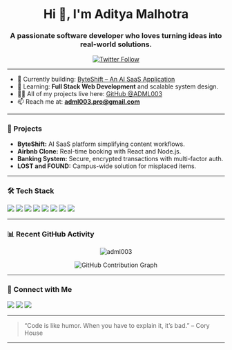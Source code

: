 <h1 align="center">Hi 👋, I'm Aditya Malhotra</h1>
<h3 align="center">A passionate software developer who loves turning ideas into real-world solutions.</h3>

<p align="center">
  <a href="https://twitter.com/adml003" target="blank"><img src="https://img.shields.io/twitter/follow/adml003?logo=twitter&style=for-the-badge" alt="Twitter Follow" /></a>
</p>

---

- 🔭 Currently building: [ByteShift – An AI SaaS Application](https://github.com/ADML003/byteshift)
- 🌱 Learning: **Full Stack Web Development** and scalable system design.
- 👨‍💻 All of my projects live here: [GitHub @ADML003](https://github.com/ADML003)
- 📫 Reach me at: **adml003.pro@gmail.com**

---

### 🚀 Projects
- **ByteShift:** AI SaaS platform simplifying content workflows.
- **Airbnb Clone:** Real-time booking with React and Node.js.
- **Banking System:** Secure, encrypted transactions with multi-factor auth.
- **LOST and FOUND:** Campus-wide solution for misplaced items.

---

### 🛠️ Tech Stack
<p align="left">
  <img src="https://img.shields.io/badge/Code-Java-informational?style=flat&logo=java&logoColor=white&color=blue"/>
  <img src="https://img.shields.io/badge/Code-Python-informational?style=flat&logo=python&logoColor=white&color=yellowgreen"/>
  <img src="https://img.shields.io/badge/Frontend-React-informational?style=flat&logo=react&logoColor=white&color=61dafb"/>
  <img src="https://img.shields.io/badge/Backend-Node.js-informational?style=flat&logo=node.js&logoColor=white&color=339933"/>
  <img src="https://img.shields.io/badge/Database-MongoDB-informational?style=flat&logo=mongodb&logoColor=white&color=4DB33D"/>
  <img src="https://img.shields.io/badge/UI-Bootstrap-informational?style=flat&logo=bootstrap&logoColor=white&color=7952B3"/>
  <img src="https://img.shields.io/badge/Tools-Git-informational?style=flat&logo=git&logoColor=white&color=F05032"/>
  <img src="https://img.shields.io/badge/Cloud-Vercel-informational?style=flat&logo=vercel&logoColor=white&color=000000"/>
</p>

---

### 📊 Recent GitHub Activity

<p align="center">
  <img src="https://github-readme-streak-stats.herokuapp.com/?user=ADML003&theme=react&hide_border=true" alt="adml003" />
</p>

<p align="center">
  <img src="https://activity-graph.herokuapp.com/graph?username=ADML003&bg_color=ffffff&color=000000&line=00bfff&point=1e90ff&area=true&hide_border=true" alt="GitHub Contribution Graph" />
</p>

---

### 📱 Connect with Me

<p align="left">
  <a href="https://twitter.com/adml003" target="blank"><img src="https://img.shields.io/badge/Twitter-%231DA1F2.svg?&style=for-the-badge&logo=twitter&logoColor=white" /></a>
  <a href="https://www.linkedin.com/in/aditya-malhotra-50884b26a/" target="blank"><img src="https://img.shields.io/badge/LinkedIn-%230077B5.svg?&style=for-the-badge&logo=linkedin&logoColor=white" /></a>
  <a href="https://instagram.com/ig.adml" target="blank"><img src="https://img.shields.io/badge/Instagram-%23E4405F.svg?&style=for-the-badge&logo=instagram&logoColor=white" /></a>
</p>

---

> “Code is like humor. When you have to explain it, it’s bad.” – Cory House

---

